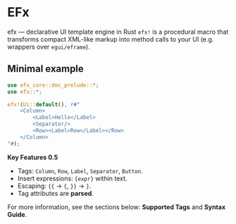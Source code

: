 # EFx

efx — declarative UI template engine in Rust
`efx!` is a procedural macro that transforms compact XML-like markup into method calls to your UI (e.g. wrappers over `egui/eframe`).

## Minimal example

```rust
use efx_core::doc_prelude::*;
use efx::*;

efx!(Ui::default(), r#"
    <Column>
        <Label>Hello</Label>
        <Separator/>
        <Row><Label>Row</Label></Row>
    </Column>
"#);
```
**Key Features 0.5**
- Tags: `Column`, `Row`, `Label`, `Separator`, `Button`.
- Insert expressions: `{expr}` within text.
- Escaping: `{{` → `{`, `}}` → `}`.
- Tag attributes are **parsed**.

For more information, see the sections below: **Supported Tags** and **Syntax Guide**.
